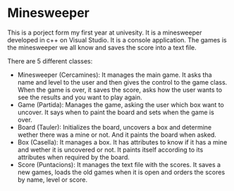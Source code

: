 # Minesweeper
This is a porject form my first year at univesity. It is a minesweeper developed in c++ on Visual Studio. It is a console application.
The games is the minesweeper we all know and saves the score into a text file.

There are 5 different classes:
- Minesweeper (Cercamines): It manages the main game. It asks tha name and level to the user and then gives the control to the game class. When the game is over, it saves the score, asks how the user wants to see the results and you want to play again.
- Game (Partida): Manages the game, asking the user which box want to uncover. It says when to paint the board and sets when the game is over.
- Board (Tauler): Initializes the board, uncovers a box and determine wether there was a mine or not. And it paints the board when asked.
- Box (Casella): It manages a box. It has attributes to know if it has a mine and wether it is uncovered or not. It paints itself according to its attributes when required by the board.
- Score (Puntacions): It manages the text file with the scores. It saves a new games, loads the old games when it is open and orders the scores by name, level or score.
